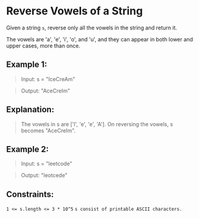 # Reverse Vowels of a String

Given a string `s`, reverse only all the vowels in the string and return it.

The vowels are 'a', 'e', 'i', 'o', and 'u', and they can appear in both lower and upper cases, more than once.

 

## Example 1:

> Input: s = "IceCreAm"

> Output: "AceCreIm"

## Explanation:

> The vowels in s are ['I', 'e', 'e', 'A']. On reversing the vowels, s becomes "AceCreIm".

## Example 2:

> Input: s = "leetcode"

> Output: "leotcede"

 

## Constraints:

`1 <= s.length <= 3 * 10^5`
`s consist of printable ASCII characters.`

